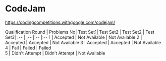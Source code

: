 # CodeJam
https://codingcompetitions.withgoogle.com/codejam/

Qualification Round
| Problems No| Test Set1| Test Set2 | Test Set2 | Test Set3|
:-- | :-- |:-- |:--
1   | Accepted  | Not Available | Not Available
2   | Accepted  | Accepted      | Not Available
3   | Accepted  | Accepted      | Not Available
4   | Fail      | Failed        | Failed        
5   | Didn't Attempt  | Didn't Attempt | Not Available
